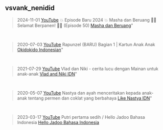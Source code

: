 ## vsvank_nenidid
> 2024-11-01 [YouTube](https://youtu.be/oA6f43aJo4U) 💥 Episode Baru 2024 💥 Masha dan Beruang 👧🐻 Selamat Berpanen! 🎃👻 (Episode 50) [Masha dan Beruang](https://m.youtube.com/@MashaBearINDONESIA)"
<br>

> 2020-07-03 [YouTube](https://youtu.be/8fO-ByH5d1Q) Rapunzel (BARU) Bagian 1 | Kartun Anak Anak [Okidokido Indonesian](https://m.youtube.com/@okidokidoindonesian161)"
<br>

> 2021-07-29 [YouTube](https://youtu.be/ktzqc7aw4F4) Vlad dan Niki - cerita lucu dengan Mainan untuk anak-anak [Vlad and Niki IDN](https://m.youtube.com/@vladandnikidn)"
<br>

> 2020-05-07 [YouTube](https://youtu.be/n6L-uZFCgLY) Nastya dan ayah menceritakan kepada anak-anak tentang permen dan coklat yang berbahaya [Like Nastya IDN](https://m.youtube.com/@LikeNastya_IDN)"
<br>

> 2023-03-17 [YouTube](https://youtu.be/Dj7cjKyNHyk) Putri pertama sedih / Hello Jadoo Bahasa Indonesia
[Hello Jadoo Bahasa Indonesia ](https://m.youtube.com/@LikeNastya_IDN)
